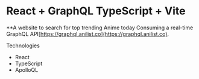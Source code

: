 # React + GraphQL TypeScript + Vite

**A website to search for top trending Anime today
Consuming a real-time GraphQL API[https://graphql.anilist.co](https://graphql.anilist.co).

Technologies
- React
- TypeScript
- ApolloQL

